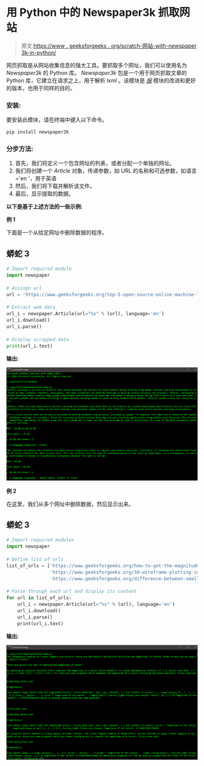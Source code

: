 # 用 Python 中的 Newspaper3k 抓取网站

> 原文:[https://www . geeksforgeeks . org/scratch-网站-with-newspaper 3k-in-python/](https://www.geeksforgeeks.org/scraping-websites-with-newspaper3k-in-python/)

网页抓取是从网站收集信息的强大工具。要抓取多个网址，我们可以使用名为 *Newspaper3k* 的 Python 库。 *Newspaper3k* 包是一个用于网页抓取文章的 Python 库，它建立在请求之上，用于解析 *lxml* 。该模块是 [*报*](https://www.geeksforgeeks.org/newspaper-article-scraping-curation-python/) 模块的改进和更好的版本，也用于同样的目的。

### 安装:

要安装此模块，请在终端中键入以下命令。

```py
pip install newspaper3k

```

### **分步方法:**

1.  首先，我们将定义一个包含网址的列表，或者分配一个单独的网址。
2.  我们将创建一个 *Article* 对象，传递参数，如 URL 的名称和可选参数，如语言='en '，用于英语
3.  然后，我们将下载并解析该文件。
4.  最后，显示提取的数据。

**以下是基于上述方法的一些示例:**

**例 1**

下面是一个从给定网址中删除数据的程序。

## 蟒蛇 3

```py
# Import required module
import newspaper

# Assingn url
url = 'https://www.geeksforgeeks.org/top-5-open-source-online-machine-learning-environments/'

# Extract web data
url_i = newspaper.Article(url="%s" % (url), language='en')
url_i.download()
url_i.parse()

# Display scrapped data
print(url_i.text)
```

**输出:**

![](img/0d95ed480f6002a883877b017b0ee57a.png)

**例 2**

在这里，我们从多个网址中删除数据，然后显示出来。

## 蟒蛇 3

```py
# Import required modules
import newspaper

# Define list of urls
list_of_urls = ['https://www.geeksforgeeks.org/how-to-get-the-magnitude-of-a-vector-in-numpy/',
                'https://www.geeksforgeeks.org/3d-wireframe-plotting-in-python-using-matplotlib/',
                'https://www.geeksforgeeks.org/difference-between-small-data-and-big-data/']

# Parse through each url and display its content
for url in list_of_urls:
    url_i = newspaper.Article(url="%s" % (url), language='en')
    url_i.download()
    url_i.parse()
    print(url_i.text)
```

**输出:**

![](img/3928b4c771f152f54d46899c2416bfac.png)